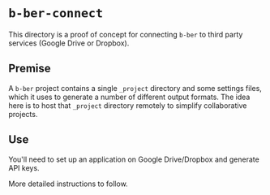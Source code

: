 # `b-ber-connect`

This directory is a proof of concept for connecting `b-ber` to third party services (Google Drive or Dropbox).

## Premise

A `b-ber` project contains a single `_project` directory and some settings files, which it uses to generate a number of different output formats. The idea here is to host that `_project` directory remotely to simplify collaborative projects.

## Use

You'll need to set up an application on Google Drive/Dropbox and generate API keys.

More detailed instructions to follow.
